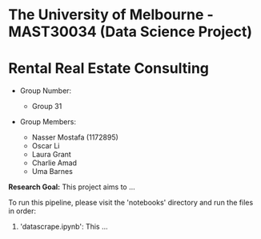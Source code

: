 # The University of Melbourne - MAST30034 (Data Science Project)
# Rental Real Estate Consulting

* Group Number:
    - Group 31

* Group Members:
    - Nasser Mostafa (1172895)
    - Oscar Li
    - Laura Grant
    - Charlie Amad
    - Uma Barnes

**Research Goal:** This project aims to ...

To run this pipeline, please visit the 'notebooks' directory and run the files in order:
1. 'datascrape.ipynb': This ...



